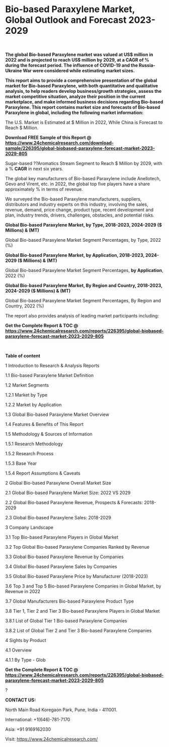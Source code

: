 <h1>Bio-based Paraxylene Market, Global Outlook and Forecast 2023-2029</h1><br/><p><strong>The global Bio-based Paraxylene market was valued at US$ million in 2022 and is projected to reach US$ million by 2029, at a <strong>CAGR</strong> of % during the forecast period. The influence of COVID-19 and the Russia-Ukraine War were considered while estimating market sizes.</strong></p>
 
 
 
 <p><strong>This report aims to provide a comprehensive presentation of the global market for Bio-based Paraxylene, with both quantitative and qualitative analysis, to help readers develop business/growth strategies, assess the market competitive situation, analyze their position in the current marketplace, and make informed business decisions regarding Bio-based Paraxylene. This report contains market size and forecasts of Bio-based Paraxylene in global, including the following market information:</strong></p>
 
 
 
 <p>The U.S. Market is Estimated at $ Million in 2022, While China is Forecast to Reach $ Million.</p>
 
 
 
 <div><b>Download FREE Sample of this Report @ <a href="https://www.24chemicalresearch.com/download-sample/226395/global-biobased-paraxylene-forecast-market-2023-2029-805">https://www.24chemicalresearch.com/download-sample/226395/global-biobased-paraxylene-forecast-market-2023-2029-805</a></b></div>
 
 
 
 <p>Sugar-based ??Aromatics Stream Segment to Reach $ Million by 2029, with a % <strong>CAGR</strong> in next six years.</p>
 
 
 
 <p>The global key manufacturers of Bio-based Paraxylene include Anellotech, Gevo and Virent, etc. in 2022, the global top five players have a share approximately % in terms of revenue.</p>
 
 
 
 <p>We surveyed the Bio-based Paraxylene manufacturers, suppliers, distributors and industry experts on this industry, involving the sales, revenue, demand, price change, product type, recent development and plan, industry trends, drivers, challenges, obstacles, and potential risks.</p>
 
 
 
 <p><strong>Global Bio-based Paraxylene Market, by Type, 2018-2023, 2024-2029 ($ Millions) & (MT)</strong></p>
 
 
 
 <p>Global Bio-based Paraxylene Market Segment Percentages, by Type, 2022 (%)</p>
 
 
 
 <p><strong>Global Bio-based Paraxylene Market, <strong>by Application</strong>, 2018-2023, 2024-2029 ($ Millions) & (MT)</strong></p>
 
 
 
 <p>Global Bio-based Paraxylene Market Segment Percentages, <strong>by Application</strong>, 2022 (%)</p>
 
 
 
 <p><strong>Global Bio-based Paraxylene Market, By Region and Country, 2018-2023, 2024-2029 ($ Millions) & (MT)</strong></p>
 
 
 
 <p>Global Bio-based Paraxylene Market Segment Percentages, By Region and Country, 2022 (%)</p>
 
 
 
 <p>The report also provides analysis of leading market participants including:</p>
 
 
 
 <div><b>Get the Complete Report & TOC @ <a href="https://www.24chemicalresearch.com/reports/226395/global-biobased-paraxylene-forecast-market-2023-2029-805">https://www.24chemicalresearch.com/reports/226395/global-biobased-paraxylene-forecast-market-2023-2029-805</a></b></div>
 
 
 
 <p><br />
 
 <b>Table of content</b></p>
 
 
 
 <p>1 Introduction to Research & Analysis Reports<br />
 
 1.1 Bio-based Paraxylene Market Definition<br />
 
 1.2 Market Segments<br />
 
 1.2.1 Market by Type<br />
 
 1.2.2 Market by Application<br />
 
 1.3 Global Bio-based Paraxylene Market Overview<br />
 
 1.4 Features & Benefits of This Report<br />
 
 1.5 Methodology & Sources of Information<br />
 
 1.5.1 Research Methodology<br />
 
 1.5.2 Research Process<br />
 
 1.5.3 Base Year<br />
 
 1.5.4 Report Assumptions & Caveats<br />
 
 2 Global Bio-based Paraxylene Overall Market Size<br />
 
 2.1 Global Bio-based Paraxylene Market Size: 2022 VS 2029<br />
 
 2.2 Global Bio-based Paraxylene Revenue, Prospects & Forecasts: 2018-2029<br />
 
 2.3 Global Bio-based Paraxylene Sales: 2018-2029<br />
 
 3 Company Landscape<br />
 
 3.1 Top Bio-based Paraxylene Players in Global Market<br />
 
 3.2 Top Global Bio-based Paraxylene Companies Ranked by Revenue<br />
 
 3.3 Global Bio-based Paraxylene Revenue by Companies<br />
 
 3.4 Global Bio-based Paraxylene Sales by Companies<br />
 
 3.5 Global Bio-based Paraxylene Price by Manufacturer (2018-2023)<br />
 
 3.6 Top 3 and Top 5 Bio-based Paraxylene Companies in Global Market, by Revenue in 2022<br />
 
 3.7 Global Manufacturers Bio-based Paraxylene Product Type<br />
 
 3.8 Tier 1, Tier 2 and Tier 3 Bio-based Paraxylene Players in Global Market<br />
 
 3.8.1 List of Global Tier 1 Bio-based Paraxylene Companies<br />
 
 3.8.2 List of Global Tier 2 and Tier 3 Bio-based Paraxylene Companies<br />
 
 4 Sights by Product<br />
 
 4.1 Overview<br />
 
 4.1.1 By Type - Glob</p>
 
 
 
 <div><b>Get the Complete Report & TOC @ <a href="https://www.24chemicalresearch.com/reports/226395/global-biobased-paraxylene-forecast-market-2023-2029-805">https://www.24chemicalresearch.com/reports/226395/global-biobased-paraxylene-forecast-market-2023-2029-805</a></b></div>
 
 
 
 <p>? </p>
 
 
 
 <p><b>CONTACT US:</b><br />
 
 North Main Road Koregaon Park, Pune, India - 411001.<br />
 
 International: +1(646)-781-7170<br />
 
 Asia: +91 9169162030<br />
 
 Visit: <a href="https://www.24chemicalresearch.com/">https://www.24chemicalresearch.com/</a></p>